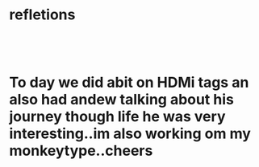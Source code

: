 <h1>refletions<h1>
<br
/>
<p>To day we did abit on HDMi tags an also had andew talking about his journey though life he was very interesting..im also working om my monkeytype..cheers </p>  